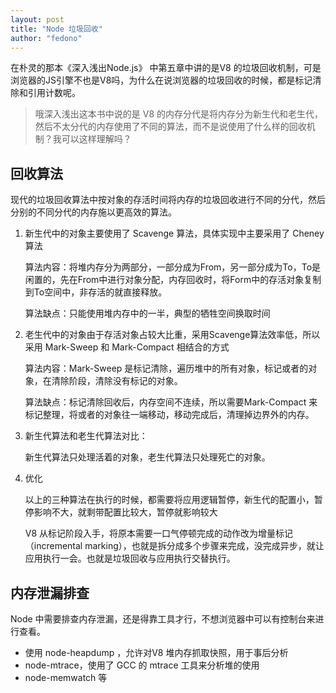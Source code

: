 ```yaml
---
layout: post 
title: "Node 垃圾回收" 
author: "fedono"
---
```


在朴灵的那本《深入浅出Node.js》 中第五章中讲的是V8 的垃圾回收机制，可是浏览器的JS引擎不也是V8吗，为什么在说浏览器的垃圾回收的时候，都是标记清除和引用计数呢。

> 哦深入浅出这本书中说的是 V8 的内存分代是将内存分为新生代和老生代，然后不太分代的内存使用了不同的算法，而不是说使用了什么样的回收机制？我可以这样理解吗？

## 回收算法

现代的垃圾回收算法中按对象的存活时间将内存的垃圾回收进行不同的分代，然后分别的不同分代的内存施以更高效的算法。

1. 新生代中的对象主要使用了 Scavenge 算法，具体实现中主要采用了 Cheney 算法

   算法内容：将堆内存分为两部分，一部分成为From，另一部分成为To，To是闲置的，先在From中进行对象分配，内存回收时，将Form中的存活对象复制到To空间中，非存活的就直接释放。

   算法缺点：只能使用堆内存中的一半，典型的牺牲空间换取时间

2. 老生代中的对象由于存活对象占较大比重，采用Scavenge算法效率低，所以采用 Mark-Sweep 和 Mark-Compact 相结合的方式

   算法内容：Mark-Sweep 是标记清除，遍历堆中的所有对象，标记或者的对象，在清除阶段，清除没有标记的对象。

   算法缺点：标记清除回收后，内存空间不连续，所以需要Mark-Compact 来标记整理，将或者的对象往一端移动，移动完成后，清理掉边界外的内存。
   
3. 新生代算法和老生代算法对比：

   新生代算法只处理活着的对象，老生代算法只处理死亡的对象。

4. 优化

   以上的三种算法在执行的时候，都需要将应用逻辑暂停，新生代的配置小，暂停影响不大，就剩带配置比较大，暂停就影响较大

   V8 从标记阶段入手，将原本需要一口气停顿完成的动作改为增量标记（incremental marking），也就是拆分成多个步骤来完成，没完成异步，就让应用执行一会。也就是垃圾回收与应用执行交替执行。

## 内存泄漏排查

Node 中需要排查内存泄漏，还是得靠工具才行，不想浏览器中可以有控制台来进行查看。

- 使用 node-heapdump ，允许对V8 堆内存抓取快照，用于事后分析
- node-mtrace，使用了 GCC 的 mtrace 工具来分析堆的使用
- node-memwatch 等

